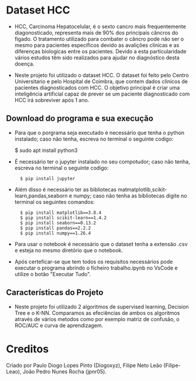 # Dataset HCC

- HCC, Carcinoma Hepatocelular, é o sexto cancro mais frequentemente diagonosticado, representa mais de 90% dos principais câncros do fígado. O tratamento utilizado para combater o câncro pode não ser o mesmo para pacientes específicos devido as avalições clínicas e as diferenças biologicas entre os pacientes. Devido a esta particularidade vários estudos têm sido realizados para ajudar no diagnóstico desta doença.   

- Neste projeto foi utilizado o dataset HCC. O dataset foi feito pelo Centro Universitario e pelo Hospital de Coimbra, que contem dados clinicos de pacientes diagnosticados com HCC. O objetivo principal é criar uma inteligência artificial capaz de prever se um paciente diagnosticado com HCC irá sobreviver após 1 ano.

## Download do programa e sua execução

- Para que o porgrama seja executado é necessário que tenha o python instalado; caso não tenha, escreva no terminal o seguinte codigo:

	$ sudo apt install python3

- É necessário ter o jupyter instalado no seu compotudor; caso não tenha, escreva no terminal o seguinte codigo:

        $ pip install jupyter

- Além disso é necessário ter as bibliotecas matmatplotlib,scikit-learn,pandas,seaborn e numpy; caso não tenha as bibliotecas digite no terminal os seguintes comandos:

        $ pip install matplotlib==3.8.4
        $ pip install scikit-learn==1.4.2
        $ pip install seaborn==0.13.2
        $ pip install pandas==2.2.2
        $ pip install numpy==1.26.4

- Para usar o notebook é necessário que o dataset tenha a extensão .csv e esteja no mesmo diretório que o notebook.

- Após certeficar-se que tem todos os requisitos necessários pode executar o programa abrindo o ficheiro trabalho.ipynb no VsCode e utilize o botão "Executar Tudo".


## Características do Projeto

- Neste projeto foi utilizado 2 algoritmos de supervised learning, Decision Tree e o K-NN. 
Comparamos as efeciências de ambos os algoritmos através de vários metodos como por exemplo matriz de confusão, o ROC/AUC e curva de aprendizagem.

# Creditos

Criado por Paulo Diogo Lopes Pinto (Diogoxyz), Filipe Neto Leão (Filipe-Leao), João Pedro Nunes Rocha (jpnr05).
